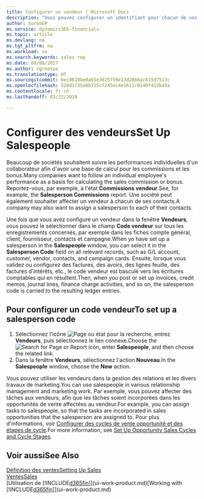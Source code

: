 ```yaml
---
title: Configurer un vendeur | Microsoft Docs
description: "Vous pouvez configurer un identifiant pour chacun de vos vendeurs, afin de pouvoir suivre les performances de la personne ou affecter un vendeur à un contact."
author: SorenGP
ms.service: dynamics365-financials
ms.topic: article
ms.devlang: na
ms.tgt_pltfrm: na
ms.workload: na
ms.search.keywords: sales rep
ms.date: 09/08/2017
ms.author: sgroespe
ms.translationtype: HT
ms.sourcegitcommit: bec0619be0a65e3625759e13d2866ac615d7513c
ms.openlocfilehash: 528d1735a8b725cf245ec4e1611c8140f413b49a
ms.contentlocale: fr-ch
ms.lasthandoff: 03/22/2018

---
```

# <a name="set-up-salespeople"></a><span data-ttu-id="3ea40-103">Configurer des vendeurs</span><span class="sxs-lookup"><span data-stu-id="3ea40-103">Set Up Salespeople</span></span>
<span data-ttu-id="3ea40-104">Beaucoup de sociétés souhaitent suivre les performances individuelles d'un collaborateur afin d'avoir une base de calcul pour les commissions et les bonus.</span><span class="sxs-lookup"><span data-stu-id="3ea40-104">Many companies want to follow an individual employee's performance as a basis for calculating the sales commission or bonus.</span></span> <span data-ttu-id="3ea40-105">Reportez-vous, par exemple, à l'état **Commissions vendeur**.</span><span class="sxs-lookup"><span data-stu-id="3ea40-105">See, for example, the **Salesperson Commissions** report.</span></span> <span data-ttu-id="3ea40-106">Une société peut également souhaiter affecter un vendeur à chacun de ses contacts.</span><span class="sxs-lookup"><span data-stu-id="3ea40-106">A company may also want to assign a salesperson to each of their contacts.</span></span>

<span data-ttu-id="3ea40-107">Une fois que vous avez configuré un vendeur dans la fenêtre **Vendeurs**, vous pouvez le sélectionner dans le champ **Code vendeur** sur tous les enregistrements concernés, par exemple dans les fiches compte général, client, fournisseur, contacts et campagne.</span><span class="sxs-lookup"><span data-stu-id="3ea40-107">When yo have set up a salesperson in the **Salespeople** window, you can select it in the **Salesperson Code** field on all relevant records, such as G/L account, customer, vendor, contacts, and campaign cards.</span></span> <span data-ttu-id="3ea40-108">Ensuite, lorsque vous validez ou configurez des factures, des avoirs, des lignes feuille, des factures d'intérêts, etc., le code vendeur est basculé vers les écritures comptables qui en résultent.</span><span class="sxs-lookup"><span data-stu-id="3ea40-108">Then, when you post or set up invoices, credit memos, journal lines, finance charge activities, and so on, the salesperson code is carried to the resulting ledger entries.</span></span>

## <a name="to-set-up-a-salesperson-code"></a><span data-ttu-id="3ea40-109">Pour configurer un code vendeur</span><span class="sxs-lookup"><span data-stu-id="3ea40-109">To set up a salesperson code</span></span>
1. <span data-ttu-id="3ea40-110">Sélectionnez l'icône ![Page ou état pour la recherche](media/ui-search/search_small.png "Page ou état pour la recherche"), entrez **Vendeurs**, puis sélectionnez le lien connexe.</span><span class="sxs-lookup"><span data-stu-id="3ea40-110">Choose the ![Search for Page or Report](media/ui-search/search_small.png "Search for Page or Report icon") icon, enter **Salespeople**, and then choose the related link.</span></span>
2. <span data-ttu-id="3ea40-111">Dans la fenêtre **Vendeurs**, sélectionnez l'action **Nouveau**.</span><span class="sxs-lookup"><span data-stu-id="3ea40-111">In the **Salespeople** window, choose the **New** action.</span></span>

<span data-ttu-id="3ea40-112">Vous pouvez utiliser les vendeurs dans la gestion des relations et les divers travaux de marketing.</span><span class="sxs-lookup"><span data-stu-id="3ea40-112">You can use salespeople in various relationship management and marketing work.</span></span> <span data-ttu-id="3ea40-113">Par exemple, vous pouvez affecter des tâches aux vendeurs, afin que les tâches soient incorporées dans les opportunités de vente affectées au vendeur.</span><span class="sxs-lookup"><span data-stu-id="3ea40-113">For example, you can assign tasks to salespeople, so that the tasks are incorporated in sales opportunities that the salesperson are assigned to.</span></span> <span data-ttu-id="3ea40-114">Pour plus d'informations, voir [Configurer des cycles de vente opportunité et des étapes de cycle](marketing-how-setup-opportunity-sales-cycles-stages.md).</span><span class="sxs-lookup"><span data-stu-id="3ea40-114">For more information, see [Set Up Opportunity Sales Cycles and Cycle Stages](marketing-how-setup-opportunity-sales-cycles-stages.md).</span></span>

## <a name="see-also"></a><span data-ttu-id="3ea40-115">Voir aussi</span><span class="sxs-lookup"><span data-stu-id="3ea40-115">See Also</span></span>
[<span data-ttu-id="3ea40-116">Définition des ventes</span><span class="sxs-lookup"><span data-stu-id="3ea40-116">Setting Up Sales</span></span>](sales-setup-sales.md)  
[<span data-ttu-id="3ea40-117">Ventes</span><span class="sxs-lookup"><span data-stu-id="3ea40-117">Sales</span></span>](sales-manage-sales.md)  
<span data-ttu-id="3ea40-118">[Utilisation de [!INCLUDE[d365fin](includes/d365fin_md.md)]](ui-work-product.md)</span><span class="sxs-lookup"><span data-stu-id="3ea40-118">[Working with [!INCLUDE[d365fin](includes/d365fin_md.md)]](ui-work-product.md)</span></span>  

